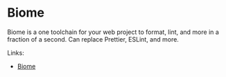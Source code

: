 # Biome

Biome is a one toolchain for your web project to format, lint, and more in a fraction of a second. Can replace Prettier, ESLint, and more.

Links:

- [Biome](https://biomejs.dev)
